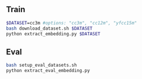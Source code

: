 ## Train
   ```bash
   $DATASET=cc3m #options: "cc3m", "cc12m", "yfcc15m"
   bash download_dataset.sh $DATASET
   python extract_embedding.py $DATASET
   ```
## Eval
   ```bash
   bash setup_eval_datasets.sh
   python extract_eval_embedding.py
   ```